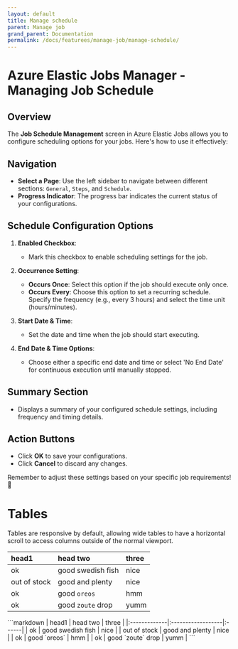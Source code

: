 ```yaml
---
layout: default
title: Manage schedule
parent: Manage job
grand_parent: Documentation
permalink: /docs/featurees/manage-job/manage-schedule/
---
```


# Azure Elastic Jobs Manager - Managing Job Schedule

## Overview
The **Job Schedule Management** screen in Azure Elastic Jobs allows you to configure scheduling options for your jobs. Here's how to use it effectively:

## Navigation
- **Select a Page**: Use the left sidebar to navigate between different sections: `General`, `Steps`, and `Schedule`.
- **Progress Indicator**: The progress bar indicates the current status of your configurations.

## Schedule Configuration Options
1. **Enabled Checkbox**:
   - Mark this checkbox to enable scheduling settings for the job.

2. **Occurrence Setting**:
   - **Occurs Once**: Select this option if the job should execute only once.
   - **Occurs Every**: Choose this option to set a recurring schedule. Specify the frequency (e.g., every 3 hours) and select the time unit (hours/minutes).

3. **Start Date & Time**:
   - Set the date and time when the job should start executing.

4. **End Date & Time Options**:
   - Choose either a specific end date and time or select 'No End Date' for continuous execution until manually stopped.

## Summary Section
- Displays a summary of your configured schedule settings, including frequency and timing details.

## Action Buttons
- Click **OK** to save your configurations.
- Click **Cancel** to discard any changes.

Remember to adjust these settings based on your specific job requirements! 🚀


# Tables

Tables are responsive by default, allowing wide tables to have a horizontal scroll to access columns outside of the normal viewport.

<div class="code-example" markdown="1">

| head1        | head two          | three |
|:-------------|:------------------|:------|
| ok           | good swedish fish | nice  |
| out of stock | good and plenty   | nice  |
| ok           | good `oreos`      | hmm   |
| ok           | good `zoute` drop | yumm  |

</div>
```markdown
| head1        | head two          | three |
|:-------------|:------------------|:------|
| ok           | good swedish fish | nice  |
| out of stock | good and plenty   | nice  |
| ok           | good `oreos`      | hmm   |
| ok           | good `zoute` drop | yumm  |
```
